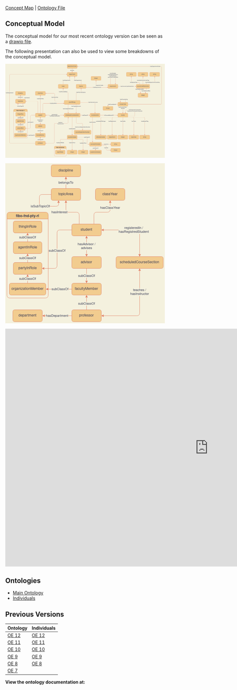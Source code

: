 [Concept Map](#conceptual-model) | [Ontology File](course-recommender.rdf)

## Conceptual Model

The conceptual model for our most recent ontology version can be seen as a [drawio file](https://drive.google.com/file/d/1b3JVHcvj6Lowty8aPcan0jGcSv3qkH0Z/view?usp=sharing).

The following presentation can also be used to view some breakdowns of the conceptual model.

![Overall Concept Map](images/concept_map_overall.png)

![People Sub-Concept Map](images/concept_map_people.png)

<iframe src="https://docs.google.com/presentation/d/e/2PACX-1vR6bVv5sO9bp1qrsPPDSlzj7qgFnCAZbZnm4JV7Xfu4rX96Z8UdvC2VV2dhzCNU2A/embed?start=false&loop=false&delayms=3000" frameborder="0" width="1280" height="749" allowfullscreen="true" mozallowfullscreen="true" webkitallowfullscreen="true"></iframe>

## Ontologies

- [Main Ontology][oe-current]
- [Individuals][oe-current-ind]

## Previous Versions

| Ontology                    | Individuals                  |
|-----------------------------|------------------------------|
| [OE 12][oe-12-ont]          | [OE 12][oe-12-ind]           |
| [OE 11][oe-11-ont]          | [OE 11][oe-11-ind]           |
| [OE 10][oe-10-ont]          | [OE 10][oe-10-ind]           |
| [OE 9][oe-9-ont]            | [OE 9][oe-9-ind]             |
| [OE 8][oe-8-ont]            | [OE 8][oe-8-ind]             |
| [OE 7][oe-7-ont]            |                              |

[oe-current]: https://raw.githubusercontent.com/tetherless-world/ontology-engineering/course-recommender/oe2020/course-recommender/course-recommender.rdf
[oe-current-ind]: https://raw.githubusercontent.com/tetherless-world/ontology-engineering/course-recommender/oe2020/course-recommender/course-recommender-individuals.rdf

[oe-12-ont]: https://raw.githubusercontent.com/tetherless-world/ontology-engineering/7dd19e4a8a78e7143a5ff6002fd206ed4b20bf13/oe2020/course-recommender/course-recommender.rdf
[oe-12-ind]: https://raw.githubusercontent.com/tetherless-world/ontology-engineering/7dd19e4a8a78e7143a5ff6002fd206ed4b20bf13/oe2020/course-recommender/course-recommender-individuals.rdf

[oe-11-ont]: https://raw.githubusercontent.com/tetherless-world/ontology-engineering/4316f30ca8a93fd652ff4d4861c7ba101e28c7fa/oe2020/course-recommender/course-recommender.rdf
[oe-11-ind]: https://raw.githubusercontent.com/tetherless-world/ontology-engineering/4316f30ca8a93fd652ff4d4861c7ba101e28c7fa/oe2020/course-recommender/course-recommender-individuals.rdf

[oe-10-ont]: https://raw.githubusercontent.com/tetherless-world/ontology-engineering/f611a01bbe4915a8af9f6bfa2e8a11d371b7ed0e/oe2020/course-recommender/course-recommender.rdf
[oe-10-ind]: https://raw.githubusercontent.com/tetherless-world/ontology-engineering/f611a01bbe4915a8af9f6bfa2e8a11d371b7ed0e/oe2020/course-recommender/course-recommender-individuals.rdf

[oe-9-ont]: https://raw.githubusercontent.com/tetherless-world/ontology-engineering/83366e952dae6beb86ddcd660f004076a31b81ea/oe2020/course-recommender/course-recommender.rdf
[oe-9-ind]: https://raw.githubusercontent.com/tetherless-world/ontology-engineering/83366e952dae6beb86ddcd660f004076a31b81ea/oe2020/course-recommender/course-recommender-individuals.rdf

[oe-8-ont]: https://raw.githubusercontent.com/tetherless-world/ontology-engineering/1d4ed76076bb7bc6687dd92ace36fc8734f34995/oe2020/course-recommender/course-recommender.rdf
[oe-8-ind]: https://raw.githubusercontent.com/tetherless-world/ontology-engineering/83366e952dae6beb86ddcd660f004076a31b81ea/oe2020/course-recommender/course-recommender-individuals.rdf

[oe-7-ont]: https://raw.githubusercontent.com/tetherless-world/ontology-engineering/5f9f5249fb24d6367fbf894c1673205298ef0f96/oe2020/course-recommender/course-recommender.rdf


**View the ontology documentation at:**
